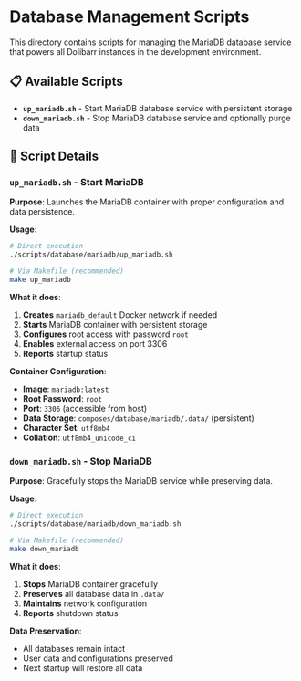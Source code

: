 # Database Management Scripts

This directory contains scripts for managing the MariaDB database service that powers all Dolibarr instances in the development environment.

## 📋 Available Scripts

- **`up_mariadb.sh`** - Start MariaDB database service with persistent storage
- **`down_mariadb.sh`** - Stop MariaDB database service and optionally purge data

## 🚀 Script Details

### `up_mariadb.sh` - Start MariaDB

**Purpose**: Launches the MariaDB container with proper configuration and data persistence.

**Usage**:

```bash
# Direct execution
./scripts/database/mariadb/up_mariadb.sh

# Via Makefile (recommended)
make up_mariadb
```

**What it does**:

1. **Creates** `mariadb_default` Docker network if needed
2. **Starts** MariaDB container with persistent storage
3. **Configures** root access with password `root`
4. **Enables** external access on port 3306
5. **Reports** startup status

**Container Configuration**:

- **Image**: `mariadb:latest`
- **Root Password**: `root`
- **Port**: `3306` (accessible from host)
- **Data Storage**: `composes/database/mariadb/.data/` (persistent)
- **Character Set**: `utf8mb4`
- **Collation**: `utf8mb4_unicode_ci`

### `down_mariadb.sh` - Stop MariaDB

**Purpose**: Gracefully stops the MariaDB service while preserving data.

**Usage**:

```bash
# Direct execution
./scripts/database/mariadb/down_mariadb.sh

# Via Makefile (recommended)
make down_mariadb
```

**What it does**:

1. **Stops** MariaDB container gracefully
2. **Preserves** all database data in `.data/`
3. **Maintains** network configuration
4. **Reports** shutdown status

**Data Preservation**:

- All databases remain intact
- User data and configurations preserved
- Next startup will restore all data
